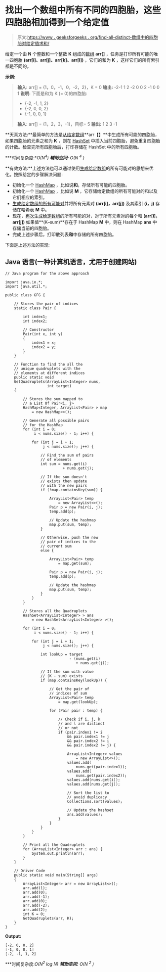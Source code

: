 # 找出一个数组中所有不同的四胞胎，这些四胞胎相加得到一个给定值

> 原文:[https://www . geeksforgeeks . org/find-all-distinct-数组中的四胞胎对给定值求和/](https://www.geeksforgeeks.org/find-all-distinct-quadruplets-in-an-array-that-sum-up-to-a-given-value/)

给定一个由 **N** 个整数和一个整数 **K** 组成的[数组](https://www.geeksforgeeks.org/introduction-to-arrays/) **arr[]** ，任务是打印所有可能的唯一四胞胎 **(arr[i]、arr[j]、arr[k]、arr[l])** ，它们的和为 **K** ，这样它们的所有索引都是不同的。

**示例:**

> **输入:** arr[] = {1，0，-1，0，-2，2}，K = 0
> **输出:**
> -2-1 1 2
> -2 0 0 2
> -1 0 0 1
> **说明:**
> 下面是和为 K (= 0)的四胞胎:
> 
> *   {-2, -1, 1, 2}
> *   {-2, 0, 0, 2}
> *   {-1, 0, 0, 1}
> 
> **输入:** arr[] = {1，2，3，-1}，目标= 5
> **输出:**
> 1 2 3 -1

**天真方法:**最简单的方法是[从给定数组](https://www.geeksforgeeks.org/find-four-elements-that-sum-to-a-given-value-set-2/)**arr【】**中生成所有可能的四胞胎，如果四胞胎的元素之和为 **K** ，则在 [HashSet](https://www.geeksforgeeks.org/hashset-in-java/) 中插入当前四胞胎，避免重复四胞胎的计数。检查完所有四胞胎后，打印存储在 HashSet 中的所有四胞胎。

***时间复杂度:**O(N<sup>4</sup>)*
***辅助空间:** O(N <sup>4</sup> )*

**有效方法:**上述方法也可以通过使用[生成给定数组](https://www.geeksforgeeks.org/find-all-pairs-possible-from-the-given-array/)的所有可能对的思想来优化。按照给定的步骤解决问题:

*   初始化一个 [HashMap](https://www.geeksforgeeks.org/java-util-hashmap-in-java/) ，比如说**和**，存储所有可能的四胞胎。
*   初始化一个 [HashMap](https://www.geeksforgeeks.org/java-util-hashmap-in-java/) ，比如说 **M** ，它存储给定数组的所有可能对的和以及它们相应的索引。
*   [生成给定数组的所有可能对](https://www.geeksforgeeks.org/find-all-pairs-possible-from-the-given-array/)并将所有元素对 **(arr[i]，arr[j])** 及其索引 **(i，j)** 存储在哈希表 **M** 中。
*   现在，[再次生成给定数组](https://www.geeksforgeeks.org/find-all-pairs-possible-from-the-given-array/)的所有可能的对，对于所有元素对的每个和 **(arr[i]，arr[j])** 如果值**(K–sum)**存在于 HashMap **M** 中，则在 HashMap **ans** 中存储当前的四胞胎。
*   完成上述步骤后，打印散列表**和**中存储的所有四胞胎。

下面是上述方法的实现:

## Java 语言(一种计算机语言，尤用于创建网站)

```
// Java program for the above approach

import java.io.*;
import java.util.*;

public class GFG {

    // Stores the pair of indices
    static class Pair {

        int index1;
        int index2;

        // Constructor
        Pair(int x, int y)
        {
            index1 = x;
            index2 = y;
        }
    }

    // Function to find the all the
    // unique quadruplets with the
    // elements at different indices
    public static void
    GetQuadruplets(ArrayList<Integer> nums,
                   int target)
    {

        // Stores the sum mapped to
        // a List Of Pair<i, j>
        HashMap<Integer, ArrayList<Pair> > map
            = new HashMap<>();

        // Generate all possible pairs
        // for the HashMap
        for (int i = 0;
             i < nums.size() - 1; i++) {

            for (int j = i + 1;
                 j < nums.size(); j++) {

                // Find the sum of pairs
                // of elements
                int sum = nums.get(i)
                          + nums.get(j);

                // If the sum doesn't
                // exists then update
                // with the new pairs
                if (!map.containsKey(sum)) {

                    ArrayList<Pair> temp
                        = new ArrayList<>();
                    Pair p = new Pair(i, j);
                    temp.add(p);

                    // Update the hashmap
                    map.put(sum, temp);
                }

                // Otherwise, push the new
                // pair of indices to the
                // current sum
                else {

                    ArrayList<Pair> temp
                        = map.get(sum);

                    Pair p = new Pair(i, j);
                    temp.add(p);

                    // Update the hashmap
                    map.put(sum, temp);
                }
            }
        }

        // Stores all the Quadruplets
        HashSet<ArrayList<Integer> > ans
            = new HashSet<ArrayList<Integer> >();

        for (int i = 0;
             i < nums.size() - 1; i++) {

            for (int j = i + 1;
                 j < nums.size(); j++) {

                int lookUp = target
                             - (nums.get(i)
                                + nums.get(j));

                // If the sum with value
                // (K - sum) exists
                if (map.containsKey(lookUp)) {

                    // Get the pair of
                    // indices of sum
                    ArrayList<Pair> temp
                        = map.get(lookUp);

                    for (Pair pair : temp) {

                        // Check if i, j, k
                        // and l are distinct
                        // or not
                        if (pair.index1 != i
                            && pair.index1 != j
                            && pair.index2 != i
                            && pair.index2 != j) {

                            ArrayList<Integer> values
                                = new ArrayList<>();
                            values.add(
                                nums.get(pair.index1));
                            values.add(
                                nums.get(pair.index2));
                            values.add(nums.get(i));
                            values.add(nums.get(j));

                            // Sort the list to
                            // avoid duplicacy
                            Collections.sort(values);

                            // Update the hashset
                            ans.add(values);
                        }
                    }
                }
            }
        }

        // Print all the Quadruplets
        for (ArrayList<Integer> arr : ans) {
            System.out.println(arr);
        }
    }

    // Driver Code
    public static void main(String[] args)
    {
        ArrayList<Integer> arr = new ArrayList<>();
        arr.add(1);
        arr.add(0);
        arr.add(-1);
        arr.add(0);
        arr.add(-2);
        arr.add(2);
        int K = 0;
        GetQuadruplets(arr, K);
    }
}
```

**Output:**

```
[-2, 0, 0, 2]
[-1, 0, 0, 1]
[-2, -1, 1, 2]

```

***时间复杂度:**O(N<sup>2</sup>* log N)*
***辅助空间:** O(N <sup>2</sup> )*